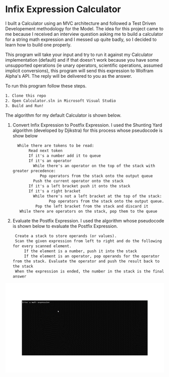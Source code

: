 # Infix Expression Calculator
I built a Calculator using an MVC architecture and followed a Test Driven Developement methodology for the Model.
The idea for this project came to me because I received an interview question asking me to build a
calculator for a string math expression and I messed up quite badly, so I decided to learn how to build one properly.

This program will take your input and try to run it against my Calculator implementation (default) and
if that doesn't work because you have some unsupported operations (ie unary operators,
scientific operations, assumed implicit conversions), this program will send this expression 
to Wolfram Alpha's API. The reply will be delivered to you as the answer.

To run this program follow these steps.

    1. Clone this repo
    2. Open Calculator.sln in Microsoft Visual Studio
    3. Build and Run!

The algorithm for my default Calculator is shown below.
  1. Convert Infix Expression to Postfix Expression.
      I used the Shunting Yard algorithm (developed by Djikstra) for this process whose pseudocode is show below
           
           While there are tokens to be read:
                Read next token
                If it's a number add it to queue
                If it's an operator
                  While there's an operator on the top of the stack with greater precedence:
                     Pop operators from the stack onto the output queue
                  Push the current operator onto the stack
                If it's a left bracket push it onto the stack
                If it's a right bracket 
                  While there's not a left bracket at the top of the stack:
                         Pop operators from the stack onto the output queue.
                   Pop the left bracket from the stack and discard it
            While there are operators on the stack, pop them to the queue
            
  2. Evaluate the Postfix Expression.
      I used the algorithm whose pseudocode is shown below to evaluate the Postfix Expression.
         
          Create a stack to store operands (or values). 
          Scan the given expression from left to right and do the following for every scanned element. 
              If the element is a number, push it into the stack 
              If the element is an operator, pop operands for the operator from the stack. Evaluate the operator and push the result back to the stack 
          When the expression is ended, the number in the stack is the final answer
      
![](https://github.com/cchandel-dev/Calculator/blob/main/demo.gif)
